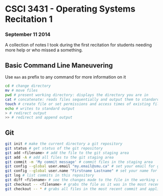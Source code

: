 # CSCI 3431 - Operating Systems Recitation 1
### September 11 2014

A collection of notes I took during the first recitation for students needing more help or who missed a something.

## Basic Command Line Maneuvering 

Use `man` as prefix to any command for more information on it

```bash
cd # change directory
mv # move files
pwd # present working directory: displays the directory you are in
cat # concatenate: reads files sequentially and output them to standard output
touch # create file or set permissions and access times of existing file
echo # writes to standard output
> # redirect output
>> # redirect and append output
```

## Git

```bash
git init # make the current directory a git repository
git status # get status of the git repository 
git add <filename> # add the file to the git staging area
git add -A # add all files to the git staging area
git commit -m 'My commit message' # commit files in the staging area
git config --global user.email "my.email@smu.ca" # set your email for git to use in your commits
git config --global user.name "Firstname Lastname" # set your name for git to use in your commits
git log # list commits in this repository
git diff <filename> # see the changes made to the file in the working directory
git checkout -- <filename> # grabs the file as it was in the most recent commit and applies it to the working directory
git checkout -- * # grabs all files in the most recent commit and applies it to the working directory
```
